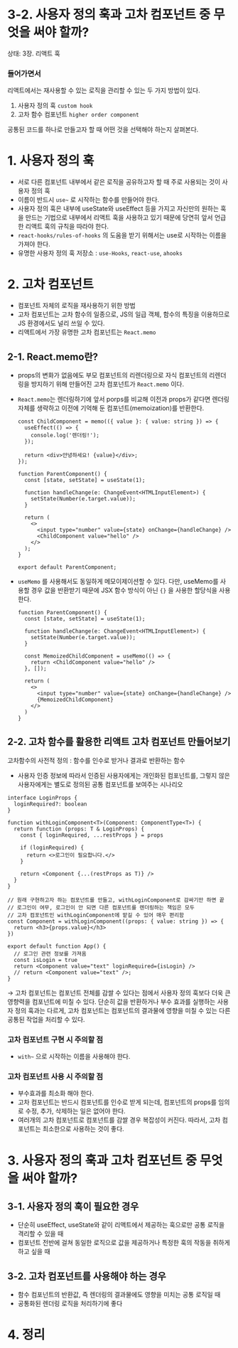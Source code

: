 # 3-2. 사용자 정의 훅과 고차 컴포넌트 중 무엇을 써야 할까?

상태: 3장. 리액트 훅

### 들어가면서

리액트에서는 재사용할 수 있는 로직을 관리할 수 있는 두 가지 방법이 있다. 

1. 사용자 정의 훅 `custom hook` 
2. 고차 함수 컴포넌트 `higher order component` 

공통된 코드를 하나로 만들고자 할 때 어떤 것을 선택해야 하는지 살펴본다. 

# 1. 사용자 정의 훅

- 서로 다른 컴포넌트 내부에서 같은 로직을 공유하고자 할 때 주로 사용되는 것이 사용자 정의 훅
- 이름이 반드시 `use~` 로 시작하는 함수를 만들어야 한다.
- 사용자 정의 훅은 내부에 useState와 useEffect 등을 가지고 자신만의 원하는 훅을 만드는 기법으로 내부에서 리액트 훅을 사용하고 있기 때문에 당연히 앞서 언급한 리액트 훅의 규칙을 따라야 한다.
- `react-hooks/rules-of-hooks` 의 도움을 받기 위해서는 use로 시작하는 이름을 가져야 한다.
- 유명한 사용자 정의 훅 저장소 : `use-Hooks`, `react-use`, `ahooks`

# 2. 고차 컴포넌트

- 컴포넌트 자체의 로직을 재사용하기 위한 방법
- 고차 컴포넌트는 고차 함수의 일종으로, JS의 일급 객체, 함수의 특징을 이용하므로 JS 환경에서도 널리 쓰일 수 있다.
- 리액트에서 가장 유명한 고차 컴포넌트는 `React.memo`

## 2-1. React.memo란?

- props의 변화가 없음에도 부모 컴포넌트의 리렌더링으로 자식 컴포넌트의 리렌더링을 방지하기 위해 만들어진 고차 컴포넌트가 `React.memo` 이다.
- `React.memo`는 렌더링하기에 앞서 porps를 비교해 이전과 props가 같다면 렌더링 자체를 생략하고 이전에 기억해 둔 컴포넌트(memoization)를 반환한다.
    
    ```tsx
    const ChildComponent = memo(({ value }: { value: string }) => {
      useEffect(() => {
        console.log('렌더링!');
      });
    
      return <div>안녕하세요! {value}</div>;
    });
    
    function ParentComponent() {
      const [state, setState] = useState(1);
    
      function handleChange(e: ChangeEvent<HTMLInputElement>) {
        setState(Number(e.target.value));
      }
    
      return (
        <>
          <input type="number" value={state} onChange={handleChange} />
          <ChildComponent value="hello" />
        </>
      );
    }
    
    export default ParentComponent;
    
    ```
    
- `useMemo` 를 사용해서도 동일하게 메모이제이션할 수 있다. 다만, useMemo를 사용할 경우 값을 반환받기 때문에 JSX 함수 방식이 아닌 `{}` 을 사용한 할당식을 사용한다.
    
    ```tsx
    function ParentComponent() {
      const [state, setState] = useState(1);
    
      function handleChange(e: ChangeEvent<HTMLInputElement>) {
        setState(Number(e.target.value));
      }
    
      const MemoizedChildComponent = useMemo(() => {
        return <ChildComponent value="hello" />
      }, []);
    
      return (
        <>
          <input type="number" value={state} onChange={handleChange} />
          {MemoizedChildComponent}
        </>
      )
    }
    ```
    

## 2-2. 고차 함수를 활용한 리액트 고차 컴포넌트 만들어보기

고차함수의 사전적 정의 : 함수를 인수로 받거나 결과로 반환하는 함수

- 사용자 인증 정보에 따라서 인증된 사용자에게는 개인화된 컴포넌트를, 그렇지 않은 사용자에게는 별도로 정의된 공통 컴포넌트를 보여주는 시나리오

```tsx
interface LoginProps {
  loginRequired?: boolean
}

function withLoginComponent<T>(Component: ComponentType<T>) {
  return function (props: T & LoginProps) {
    const { loginRequired, ...restProps } = props

    if (loginRequired) {
      return <>로그인이 필요합니다.</>
    }

    return <Component {...(restProps as T)} />
  }
}

// 원래 구현하고자 하는 컴포넌트를 만들고, withLoginComponent로 감싸기만 하면 끝
// 로그인이 여무, 로그인이 안 되면 다른 컴포넌트를 렌더링하는 책임은 모두
// 고차 컴포넌트인 withLoginComponent에 맡길 수 있어 매우 편리함
const Component = withLoginComponent((props: { value: string }) => {
  return <h3>{props.value}</h3>
})

export default function App() {
  // 로그인 관련 정보를 가져옴
  const isLogin = true
  return <Component value="text" loginRequired={isLogin} />
  // return <Component value="text" />;
}
```

→ 고차 컴포넌트는 컴포넌트 전체를 감쌀 수 있다는 점에서 사용자 정의 훅보다 더욱 큰 영향력을 컴포넌트에 미칠 수 있다. 단순히 값을 반환하거나 부수 효과를 실행하는 사용자 정의 훅과는 다르게, 고차 컴포넌트는 컴포넌트의 결과물에 영향을 미칠 수 있는 다른 공통된 작업을 처리할 수 있다. 

### 고차 컴포넌트 구현 시 주의할 점

- `with~` 으로 시작하는 이름을 사용해야 한다.

### 고차 컴포넌트 사용 시 주의할 점

- 부수효과를 최소화 해야 한다.
- 고차 컴포넌트는 반드시 컴포넌트를 인수로 받게 되는데, 컴포넌트의 props를 임의로 수정, 추가, 삭제하는 일은 없어야 한다.
- 여러개의 고차 컴포넌트로 컴포넌트를 감쌀 경우 복잡성이 커진다. 따라서, 고차 컴포넌트는 최소한으로 사용하는 것이 좋다.

# 3. 사용자 정의 훅과 고차 컴포넌트 중 무엇을 써야 할까?

## 3-1. 사용자 정의 훅이 필요한 경우

- 단순히 useEffect, useState와 같이 리액트에서 제공하는 훅으로만 공통 로직을 격리할 수 있을 때
- 컴포넌트 전반에 걸쳐 동일한 로직으로 값을 제공하거나 특정한 훅의 작동을 취하게 하고 싶을 때

## 3-2. 고차 컴포넌트를 사용해야 하는 경우

- 함수 컴포넌트의 반환값, 즉 렌더링의 결과물에도 영향을 미치는 공통 로직일 때
- 공통화된 렌더링 로직을 처리하기에 좋다

# 4. 정리
